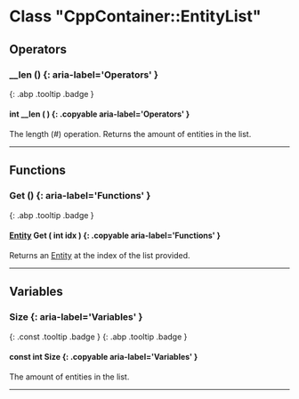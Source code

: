 # Class "CppContainer::EntityList"
## Operators
### __len () {: aria-label='Operators' }
[ ](#){: .abp .tooltip .badge }
#### int __len ( ) {: .copyable aria-label='Operators' }

The length (#) operation. Returns the amount of entities in the list.

___ 
## Functions
### Get () {: aria-label='Functions' }
[ ](#){: .abp .tooltip .badge }
#### [Entity](../abp/Entity) Get ( int idx ) {: .copyable aria-label='Functions' }

Returns an [Entity](../abp/Entity) at the index of the list provided.

___ 
## Variables
### Size {: aria-label='Variables' }
[ ](#){: .const .tooltip .badge } [ ](#){: .abp .tooltip .badge }
#### const int Size  {: .copyable aria-label='Variables' }

The amount of entities in the list.

___ 
